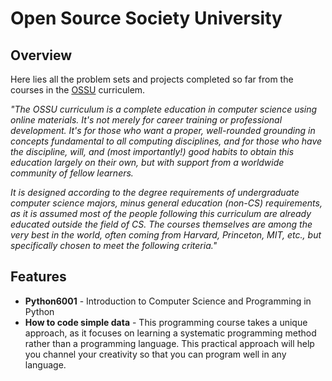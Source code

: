 # Open Source Society University

## Overview
Here lies all the problem sets and projects completed so far from the courses in the [OSSU](https://github.com/ossu/computer-science) curriculem.

*"The OSSU curriculum is a complete education in computer science using online materials. It's not merely for career training or professional development. It's for those who want a proper, well-rounded grounding in concepts fundamental to all computing disciplines, and for those who have the discipline, will, and (most importantly!) good habits to obtain this education largely on their own, but with support from a worldwide community of fellow learners.*

*It is designed according to the degree requirements of undergraduate computer science majors, minus general education (non-CS) requirements, as it is assumed most of the people following this curriculum are already educated outside the field of CS. The courses themselves are among the very best in the world, often coming from Harvard, Princeton, MIT, etc., but specifically chosen to meet the following criteria."*


## Features
  * __Python6001__ - Introduction to Computer Science and Programming in Python
  * __How to code simple data__ - This programming course takes a unique approach, as it focuses on learning a systematic programming method rather than a programming language. This practical approach will help you channel your creativity so that you can program well in any language.
